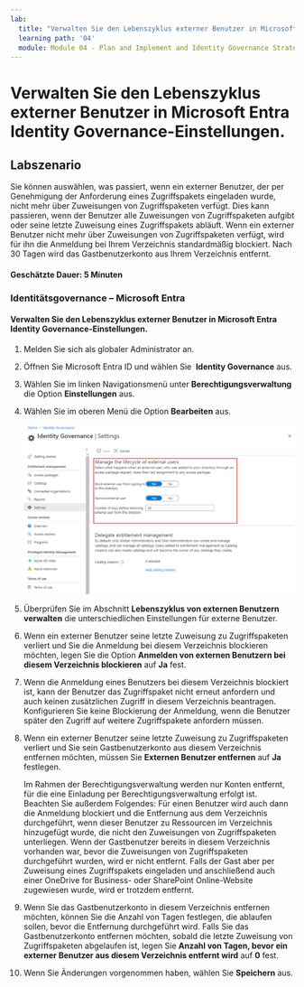 ```yaml
---
lab:
  title: "Verwalten Sie den Lebenszyklus externer Benutzer in Microsoft\_Entra Identity\_Governance-Einstellungen."
  learning path: '04'
  module: Module 04 - Plan and Implement and Identity Governance Strategy
---
```


# Verwalten Sie den Lebenszyklus externer Benutzer in Microsoft Entra Identity Governance-Einstellungen.  

## Labszenario

Sie können auswählen, was passiert, wenn ein externer Benutzer, der per Genehmigung der Anforderung eines Zugriffspakets eingeladen wurde, nicht mehr über Zuweisungen von Zugriffspaketen verfügt. Dies kann passieren, wenn der Benutzer alle Zuweisungen von Zugriffspaketen aufgibt oder seine letzte Zuweisung eines Zugriffspakets abläuft. Wenn ein externer Benutzer nicht mehr über Zuweisungen von Zugriffspaketen verfügt, wird für ihn die Anmeldung bei Ihrem Verzeichnis standardmäßig blockiert. Nach 30 Tagen wird das Gastbenutzerkonto aus Ihrem Verzeichnis entfernt.

#### Geschätzte Dauer: 5 Minuten

### Identitätsgovernance – Microsoft Entra

#### Verwalten Sie den Lebenszyklus externer Benutzer in Microsoft Entra Identity Governance-Einstellungen.

1. Melden Sie sich als globaler Administrator an.

2. Öffnen Sie Microsoft Entra ID und wählen Sie  **Identity Governance** aus.

3. Wählen Sie im linken Navigationsmenü unter **Berechtigungsverwaltung** die Option **Einstellungen** aus.

4. Wählen Sie im oberen Menü die Option **Bearbeiten** aus.

    ![Screenshot der Seite „Einstellungen“ in Identity Governance mit hervorgehobener Option „Lebenszyklus von externen Benutzern verwalten“](./media/lp4-mod1-manage-lifcycle-of-ext-users.png)

5. Überprüfen Sie im Abschnitt **Lebenszyklus von externen Benutzern verwalten** die unterschiedlichen Einstellungen für externe Benutzer.

6. Wenn ein externer Benutzer seine letzte Zuweisung zu Zugriffspaketen verliert und Sie die Anmeldung bei diesem Verzeichnis blockieren möchten, legen Sie die Option **Anmelden von externen Benutzern bei diesem Verzeichnis blockieren** auf **Ja** fest.

7. Wenn die Anmeldung eines Benutzers bei diesem Verzeichnis blockiert ist, kann der Benutzer das Zugriffspaket nicht erneut anfordern und auch keinen zusätzlichen Zugriff in diesem Verzeichnis beantragen. Konfigurieren Sie keine Blockierung der Anmeldung, wenn die Benutzer später den Zugriff auf weitere Zugriffspakete anfordern müssen.

8. Wenn ein externer Benutzer seine letzte Zuweisung zu Zugriffspaketen verliert und Sie sein Gastbenutzerkonto aus diesem Verzeichnis entfernen möchten, müssen Sie **Externen Benutzer entfernen** auf **Ja** festlegen.

    Im Rahmen der Berechtigungsverwaltung werden nur Konten entfernt, für die eine Einladung per Berechtigungsverwaltung erfolgt ist. Beachten Sie außerdem Folgendes: Für einen Benutzer wird auch dann die Anmeldung blockiert und die Entfernung aus dem Verzeichnis durchgeführt, wenn dieser Benutzer zu Ressourcen im Verzeichnis hinzugefügt wurde, die nicht den Zuweisungen von Zugriffspaketen unterliegen. Wenn der Gastbenutzer bereits in diesem Verzeichnis vorhanden war, bevor die Zuweisungen von Zugriffspaketen durchgeführt wurden, wird er nicht entfernt. Falls der Gast aber per Zuweisung eines Zugriffspakets eingeladen und anschließend auch einer OneDrive for Business- oder SharePoint Online-Website zugewiesen wurde, wird er trotzdem entfernt.

9. Wenn Sie das Gastbenutzerkonto in diesem Verzeichnis entfernen möchten, können Sie die Anzahl von Tagen festlegen, die ablaufen sollen, bevor die Entfernung durchgeführt wird. Falls Sie das Gastbenutzerkonto entfernen möchten, sobald die letzte Zuweisung von Zugriffspaketen abgelaufen ist, legen Sie **Anzahl von Tagen, bevor ein externer Benutzer aus diesem Verzeichnis entfernt wird** auf **0** fest.

10. Wenn Sie Änderungen vorgenommen haben, wählen Sie **Speichern** aus.
